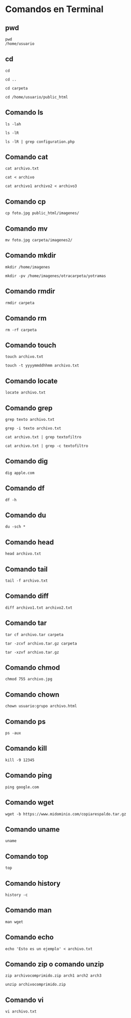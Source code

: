 # Comandos en Terminal

## pwd

```
pwd
/home/usuario
```

## cd

```
cd
```
```
cd ..
```
```
cd carpeta
```
```
cd /home/usuario/public_html
```

## Comando ls

```
ls -lah
```
```
ls -lR
```
```
ls -lR | grep configuration.php
```

## Comando cat

```
cat archivo.txt
```
```
cat < archivo
```
```
cat archivo1 archivo2 < archivo3
```

## Comando cp

```
cp foto.jpg public_html/imagenes/
```

## Comando mv

```
mv foto.jpg carpeta/imagenes2/
```

## Comando mkdir

```
mkdir /home/imagenes
```
```
mkdir -pv /home/imagenes/otracarpeta/yotramas
```

## Comando rmdir

```
rmdir carpeta
```

## Comando rm

```
rm -rf carpeta
```

## Comando touch

```
touch archivo.txt
```
```
touch -t yyyymmddhhmm archivo.txt
```

## Comando locate

```
locate archivo.txt
```

## Comando grep

```
grep texto archivo.txt
```
```
grep -i texto archivo.txt
```
```
cat archivo.txt | grep textofiltro
```
```
cat archivo.txt | grep -c textofiltro
```

## Comando dig

```
dig apple.com
```

## Comando df

```
df -h
```

## Comando du

```
du -sch *
```

## Comando head

```
head archivo.txt
```

## Comando tail

```
tail -f archivo.txt
```

## Comando diff

```
diff archivo1.txt archivo2.txt
```

## Comando tar

```
tar cf archivo.tar carpeta
```
```
tar -zcvf archivo.tar.gz carpeta
```
```
tar -xzvf archivo.tar.gz
```

## Comando chmod

```
chmod 755 archivo.jpg
```

## Comando chown

```
chown usuario:grupo archivo.html
```

## Comando ps

```
ps -aux
```

## Comando kill

```
kill -9 12345
```

## Comando ping

```
ping google.com
```

## Comando wget

```
wget -b https://www.midominio.com/copiarespaldo.tar.gz
```

## Comando uname

```
uname
```

## Comando top

```
top
```

## Comando history

```
history -c
```

## Comando man

```
man wget
```

## Comando echo

```
echo 'Esto es un ejemplo' < archivo.txt
```

## Comando zip o comando unzip

```
zip archivocomprimido.zip arch1 arch2 arch3
```
```
unzip archivocomprimido.zip
```

## Comando vi

```
vi archivo.txt
```